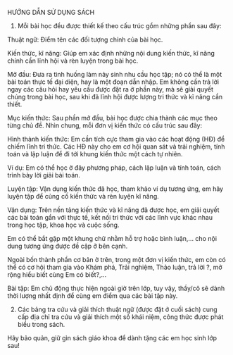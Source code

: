 HƯỚNG DẪN SỬ DỤNG SÁCH

1. Mỗi bài học đều được thiết kế theo cấu trúc gồm những phần sau đây:

Thuật ngữ: Điểm tên các đối tượng chính của bài học.

Kiến thức, kĩ năng: Giúp em xác định những nội dung kiến thức, kĩ năng chính cần lĩnh hội và rèn luyện trong bài học.

Mở đầu: Đưa ra tình huống làm nảy sinh nhu cầu học tập; nó có thể là một bài toán thực tế đại diện, hay là một đoạn dẫn nhập. Em không cần trả lời ngay các câu hỏi hay yêu cầu được đặt ra ở phần này, mà sẽ giải quyết chúng trong bài học, sau khi đã lĩnh hội được lượng tri thức và kĩ năng cần thiết.

Mục kiến thức: Sau phần mở đầu, bài học được chia thành các mục theo từng chủ đề. Nhìn chung, mỗi đơn vị kiến thức có cấu trúc sau đây:

Hình thành kiến thức: Em cần tích cực tham gia vào các hoạt động (HĐ) để chiếm lĩnh tri thức. Các HĐ này cho em cơ hội quan sát và trải nghiệm, tính toán và lập luận để đi tới khung kiến thức một cách tự nhiên.

Ví dụ: Em có thể học ở đây phương pháp, cách lập luận và tính toán, cách trình bày lời giải bài toán.

Luyện tập: Vận dụng kiến thức đã học, tham khảo ví dụ tương ứng, em hãy luyện tập để củng cố kiến thức và rèn luyện kĩ năng.

Vận dụng: Trên nền tảng kiến thức và kĩ năng đã được học, em giải quyết các bài toán gắn với thực tế, kết nối tri thức với các lĩnh vực khác nhau trong học tập, khoa học và cuộc sống.

Em có thể bắt gặp một khung chữ nhằm hỗ trợ hoặc bình luận,... cho nội dung tương ứng được đề cập ở bên cạnh.

Ngoài bốn thành phần cơ bản ở trên, trong một đơn vị kiến thức, em còn có thể có cơ hội tham gia vào Khám phá, Trải nghiệm, Thảo luận, trả lời ?, mở rộng hiểu biết cùng Em có biết?,...

Bài tập: Em chủ động thực hiện ngoài giờ trên lớp, tuy vậy, thầy/cô sẽ dành thời lượng nhất định để cùng em điểm qua các bài tập này.

2. Các bảng tra cứu và giải thích thuật ngữ (được đặt ở cuối sách) cung cấp địa chỉ tra cứu và giải thích một số khái niệm, công thức được phát biểu trong sách.

Hãy bảo quản, giữ gìn sách giáo khoa
để dành tặng các em học sinh lớp sau!